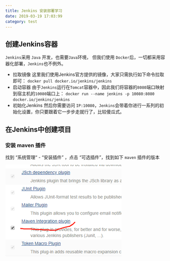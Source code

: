 ```yaml
---
title: Jenkins 安装部署学习
date: 2019-03-19 17:03:99
category: test
---
```



##  创建Jenkins容器

`Jenkins`采用 `Java` 开发，也需要`Java`环境，
但我们使用 `Docker`后，一切都采用容器化部署，`Jenkins`也不例外。

- 拉取镜像
  这里我们使用Jenkins官方提供的镜像，大家只需执行如下命令拉取即可：
  `docker pull docker.io/jenkins/jenkins`
- 启动容器
  由于`Jenkins`运行在`Tomcat`容器中，因此我们将容器的`8080`端口映射到宿主机的`10080`端口上：
  `docker run --name jenkins -p 10080:8080 docker.io/jenkins/jenkins`
- 初始化Jenkins
  然后你需要访问 `IP:10080`，`Jenkins`会带着你进行一系列的初始化设置，你只要跟着它一步步走就行了，比较傻瓜式。


## 在Jenkins中创建项目



### 安装 maven 插件

找到 “系统管理“ - “安装插件” ，点击 “可选插件”，找到如下 `maven` 插件的版本

![](./images/maven.png)

